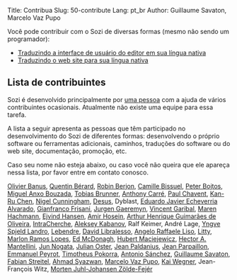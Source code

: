 Title: Contribua
Slug: 50-contribute
Lang: pt_br
Author: Guillaume Savaton, Marcelo Vaz Pupo

Você pode contribuir com o Sozi de diversas formas (mesmo não sendo um programador):

* [Traduzindo a interface de usuário do editor em sua língua nativa](|filename|translate-editor.md)
* [Traduzindo o web site para sua língua nativa](|filename|translate-web-site.md)

Lista de contribuintes
----------------------

Sozi é desenvolvido principalmente por [uma pessoa](http://guillaume.baierouge.fr)
com a ajuda de vários contribuintes ocasionais.
Atualmente não existe uma equipe para essa tarefa.

A lista a seguir apresenta as pessoas que têm participado no desenvolvimento do Sozi de diferentes formas: desenvolvendo o próprio software ou ferramentas adicionais, caminhos, traduções do software ou do web site, documentação, promoção, etc.

Caso seu nome não esteja abaixo, ou caso você não queira que ele apareça nessa lista, por favor entre em contato conosco.

[Olivier Banus](https://launchpad.net/~sunab),
[Quentin Bérard](https://github.com/quent57),
[Robin Berjon](https://github.com/darobin),
[Camille Bissuel](http://nylnook.com),
[Peter Bojtos](https://launchpad.net/~peter-bojtos),
[Miguel Anxo Bouzada](https://launchpad.net/~mbouzada),
[Tobias Brunner](https://github.com/tobiasbrunner),
[Anthony Carré](yeknan.free.fr),
[Paul Chavent](http://paul.chavent.free.fr/),
[Kan-Ru Chen](https://github.com/kanru),
[Nigel Cunningham](https://github.com/NigelCunningham),
[Desus](https://launchpad.net/~deesus),
Dyblast,
[Eduardo Javier Echeverria Alvarado](https://launchpad.net/~echevemaster),
[Gianfranco Frisani](https://launchpad.net/~gfrisani),
[Jurgen Gaeremyn](http://jurgen.gaeremyn.be/),
[Vincent Garibal](https://github.com/VincentGaribal),
[Maren Hachmann](https://launchpad.net/~marenhachmann),
[Ejvind Hansen](https://launchpad.net/~ejvindh),
[Amir Hosein](https://launchpad.net/~amirhosein),
[Arthur Henrique Guimarães de Oliveira](https://launchpad.net/~warthur2),
[IntraCherche](https://github.com/IntraCherche),
[Aleksey Kabanov](https://launchpad.net/~ak099),
Ralf Keimer,
André Lage,
[Yngve Spjeld Landro](https://launchpad.net/~yslandro),
[Lebendre](https://github.com/lebendre),
[David Libralesso](https://github.com/Dvvd),
[Angelo Raffaele Liso](https://launchpad.net/~angeloliso85),
[Litty](https://launchpad.net/~litty),
[Marlon Ramos Lopes](https://launchpad.net/~m-r-lopes),
[Ed McDonagh](https://github.com/edmcdonagh),
[Hubert Maciejewicz](https://launchpad.net/~hu2bert),
[Hector A. Mantellini](https://launchpad.net/~xombra),
[Jun Nogata](https://launchpad.net/~nogajun),
[Julian Oster](https://github.com/jlnostr),
[Jean Paldanius](https://launchpad.net/~9-human),
[Jean Parpaillon](https://github.com/jeanparpaillon),
[Emmanuel Peyrot](http://linkmauve.fr/),
[Timotheus Pokorra](https://github.com/tpokorra),
[Antonio Sánchez](https://launchpad.net/~introlinux),
[Guillaume Savaton](http://guillaume.baierouge.fr),
[Fabian Streitel](https://github.com/karottenreibe),
[Ahmad Syazwan](https://github.com/asyazwan),
[Marcelo Vaz Pupo](https://github.com/guripreto),
[Kai Wegner](https://github.com/kai-wegner),
Jean-François Witz,
[Morten Juhl-Johansen Zölde-Fejér](https://launchpad.net/~mjjzf)
